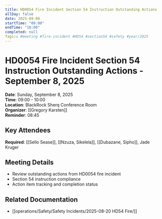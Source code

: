 ```yaml
---
title: HD0054 Fire Incident Section 54 Instruction Outstanding Actions
allDay: false
date: 2025-09-08
startTime: "09:00"
endTime: "10:00"
completed: null
Tags:: #meeting #fire-incident #HD54 #section54 #safety #year/2025
---
```


# HD0054 Fire Incident Section 54 Instruction Outstanding Actions - September 8, 2025

**Date**: Sunday, September 8, 2025  
**Time**: 09:00 - 10:00  
**Location**: BlackRock Sherq Conference Room  
**Organizer**: [[Gregory Karsten]]  
**Reminder**: 08:45

## Key Attendees
**Required**: [[Sello Sease]], [[Nzuza, Sikelela]], [[Dubazane, Sipho]], Jade Kruger

## Meeting Details
- Review outstanding actions from HD0054 fire incident
- Section 54 instruction compliance
- Action item tracking and completion status

## Related Documentation
- [[operations/Safety/Safety Incidents/2025-08-20 HD54 Fire/]]